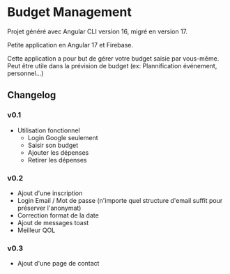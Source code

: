# Budget Management 

Projet généré avec Angular CLI version 16, migré en version 17.

Petite application en Angular 17 et Firebase.

Cette application a pour but de gérer votre budget saisie par vous-même. 
Peut être utile dans la prévision de budget (ex: Plannification événement, personnel...)

## Changelog

### v0.1

- Utilisation fonctionnel
    - Login Google seulement
    - Saisir son budget
    - Ajouter les dépenses
    - Retirer les dépenses

### v0.2 

- Ajout d'une inscription
- Login Email / Mot de passe (n'importe quel structure d'email suffit pour préserver l'anonymat)
- Correction format de la date
- Ajout de messages toast
- Meilleur QOL 

### v0.3

- Ajout d'une page de contact